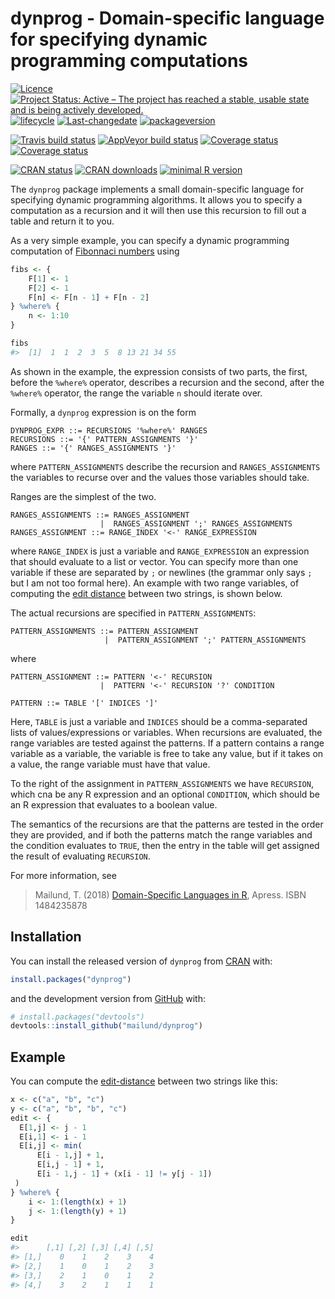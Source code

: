 
<!-- README.md is generated from README.Rmd. Please edit that file -->

# dynprog - Domain-specific language for specifying dynamic programming computations

[![Licence](https://img.shields.io/badge/licence-GPL--3-blue.svg)](https://www.gnu.org/licenses/gpl-3.0.en.html)
[![Project Status: Active – The project has reached a stable, usable
state and is being actively
developed.](http://www.repostatus.org/badges/latest/active.svg)](http://www.repostatus.org/#active)
[![lifecycle](http://img.shields.io/badge/lifecycle-experimental-orange.svg)](https://www.tidyverse.org/lifecycle/#experimental)
[![Last-changedate](https://img.shields.io/badge/last%20change-2018--03--24-orange.svg)](/commits/master)
[![packageversion](https://img.shields.io/badge/Package%20version-0.1.0-orange.svg?style=flat-square)](commits/master)

[![Travis build
status](https://travis-ci.org/mailund/dynprog.svg?branch=master)](https://travis-ci.org/mailund/dynprog)
[![AppVeyor build
status](https://ci.appveyor.com/api/projects/status/github/mailund/dynprog?branch=master&svg=true)](https://ci.appveyor.com/project/mailund/dynprog)
[![Coverage
status](https://codecov.io/gh/mailund/dynprog/branch/master/graph/badge.svg)](https://codecov.io/github/mailund/dynprog?branch=master)
[![Coverage
status](http://coveralls.io/repos/github/mailund/dynprog/badge.svg?branch=master)](https://coveralls.io/github/mailund/dynprog?branch=master)

[![CRAN
status](http://www.r-pkg.org/badges/version/dynprog)](https://cran.r-project.org/package=dynprog)
[![CRAN
downloads](http://cranlogs.r-pkg.org/badges/grand-total/dynprog)](https://cran.r-project.org/package=dynprog)
[![minimal R
version](https://img.shields.io/badge/R-%E2%89%A53.1-blue.svg)](https://cran.r-project.org/)

The `dynprog` package implements a small domain-specific language for
specifying dynamic programming algorithms. It allows you to specify a
computation as a recursion and it will then use this recursion to fill
out a table and return it to you.

As a very simple example, you can specify a dynamic programming
computation of [Fibonnaci
numbers](https://en.wikipedia.org/wiki/Fibonacci_number) using

``` r
fibs <- {
    F[1] <- 1
    F[2] <- 1
    F[n] <- F[n - 1] + F[n - 2]
} %where% {
    n <- 1:10
}

fibs
#>  [1]  1  1  2  3  5  8 13 21 34 55
```

As shown in the example, the expression consists of two parts, the
first, before the `%where%` operator, describes a recursion and the
second, after the `%where%` operator, the range the variable `n` should
iterate over.

Formally, a `dynprog` expression is on the form

    DYNPROG_EXPR ::= RECURSIONS '%where%' RANGES
    RECURSIONS ::= '{' PATTERN_ASSIGNMENTS '}'
    RANGES ::= '{' RANGES_ASSIGNMENTS '}'

where `PATTERN_ASSIGNMENTS` describe the recursion and
`RANGES_ASSIGNMENTS` the variables to recurse over and the values those
variables should take.

Ranges are the simplest of the two.

    RANGES_ASSIGNMENTS ::= RANGES_ASSIGNMENT
                        |  RANGES_ASSIGNMENT ';' RANGES_ASSIGNMENTS
    RANGES_ASSIGNMENT ::= RANGE_INDEX '<-' RANGE_EXPRESSION

where `RANGE_INDEX` is just a variable and `RANGE_EXPRESSION` an
expression that should evaluate to a list or vector. You can specify
more than one variable if these are separated by `;` or newlines (the
grammar only says `;` but I am not too formal here). An example with two
range variables, of computing the [edit
distance](https://en.wikipedia.org/wiki/Edit_distance) between two
strings, is shown below.

The actual recursions are specified in `PATTERN_ASSIGNMENTS`:

    PATTERN_ASSIGNMENTS ::= PATTERN_ASSIGNMENT
                         |  PATTERN_ASSIGNMENT ';' PATTERN_ASSIGNMENTS

where

    PATTERN_ASSIGNMENT ::= PATTERN '<-' RECURSION
                        |  PATTERN '<-' RECURSION '?' CONDITION

    PATTERN ::= TABLE '[' INDICES ']'

Here, `TABLE` is just a variable and `INDICES` should be a
comma-separated lists of values/expressions or variables. When
recursions are evaluated, the range variables are tested against the
patterns. If a pattern contains a range variable as a variable, the
variable is free to take any value, but if it takes on a value, the
range variable must have that value.

To the right of the assignment in `PATTERN_ASSIGNMENTS` we have
`RECURSION`, which cna be any R expression and an optional `CONDITION`,
which should be an R expression that evaluates to a boolean value.

The semantics of the recursions are that the patterns are tested in the
order they are provided, and if both the patterns match the range
variables and the condition evaluates to `TRUE`, then the entry in the
table will get assigned the result of evaluating `RECURSION`.

For more information, see

> Mailund, T. (2018) [Domain-Specific Languages in
> R](https://amzn.to/2DRmFXb), Apress. ISBN 1484235878

## Installation

You can install the released version of `dynprog` from
[CRAN](https://CRAN.R-project.org) with:

``` r
install.packages("dynprog")
```

and the development version from [GitHub](https://github.com/) with:

``` r
# install.packages("devtools")
devtools::install_github("mailund/dynprog")
```

## Example

You can compute the
[edit-distance](https://en.wikipedia.org/wiki/Edit_distance) between two
strings like this:

``` r
x <- c("a", "b", "c")
y <- c("a", "b", "b", "c")
edit <- {
  E[1,j] <- j - 1
  E[i,1] <- i - 1
  E[i,j] <- min(
      E[i - 1,j] + 1,
      E[i,j - 1] + 1,
      E[i - 1,j - 1] + (x[i - 1] != y[j - 1])
 )
} %where% {
    i <- 1:(length(x) + 1)
    j <- 1:(length(y) + 1)
}

edit
#>      [,1] [,2] [,3] [,4] [,5]
#> [1,]    0    1    2    3    4
#> [2,]    1    0    1    2    3
#> [3,]    2    1    0    1    2
#> [4,]    3    2    1    1    1
```
